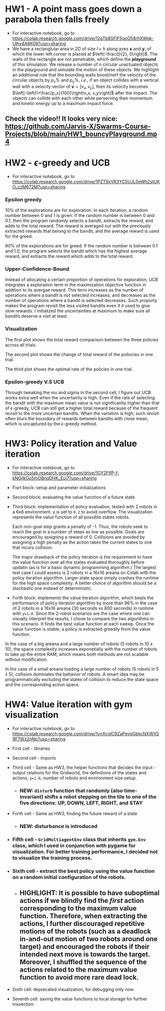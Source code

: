 # HW1 - A point mass goes down a parabola then falls freely
- For interactive notebook, go to https://colab.research.google.com/drive/12gTb8SFlF5goO58rhXWqk-Ulhv4A8K08?usp=sharing
- We have a rectanglular area in $2D$ of size $l\times h$ along axes $\boldsymbol{x}$ and $\boldsymbol{y}$, of which the lower left corner is placed at $\left(-\frac{l}{2}, 0\right)$. The walls of the rectangle are not penetrable, which define the ***playground*** of this simulation. 
We release a number of $n$ circular unactuated objects in the playground and simulate the motion of these objects. We highlight an additional rule that the bounding walls boost/nerf the velocity of the circular objects by $p_x\% \text{ and } p_y\%$, *i.e.*, if an object collides with a vertical wall with a velocity vector of $\boldsymbol{v} = \left[v_x, v_y\right]$, then its velocity becomes $\left[-\left(1+\frac{p_x}{100}\right)v_x, v_y\right]$ after the impact. The objects can collide with each other while perserving their momentum and kinetic energy up to a maximum impact force.
## Check the video!! It looks very nice: https://github.com/Jarvis-X/Swarms-Course-Projects/blob/main/HW1_bouncyPlayground.mp4

# HW2 - $\epsilon$-greedy and UCB
* For interactive notebook, go to https://colab.research.google.com/drive/1PZT9xVR3YC5UJL0eWh2stUKO_czM672M?usp=sharing
### Epsilon greedy

10% of the explorations are for exploration. In each iteration, a random number between 0 and 1 is given. If the random number is between 0 and 0.1, then the program randomly selects a bandit, extracts the reward, and adds to the total reward. The reward is averaged out with the previously extracted rewards that belong to the bandit, and the average reward is used for the greed.

90% of the explorations are for greed. If the random number is between 0.1 and 1.0, the program selects the bandit which has the highest average reward, and extracts the reward which adds to the total reward.

### Upper-Confidence-Bound

Instead of allocating a certain proportion of operations for exploration, UCB integrates a exploration term in the maximization objective function in addition to its avergae reward. This term increases as the number of operations where a bandit is not selected increases, and decreases as the number of operations where a bandit is selected decreases. Such proporty makes the program revisit the less visited bandits even if it used to give slow rewards. I initialized the uncertainties at maximum to make sure all bandits deserve a visit at least.

### Visualization

The first plot shows the total reward comparison between the three policies across all trials.

The second plot shows the change of total reward of the poliocies in one trial.

The third plot shows the optimal rate of the policies in one trial.

### Epsilon-greedy V.S UCB

Through tweaking the mu and sigma in the second cell, I figure out UCB works extra well when the uncertainty is high. Even if the rate of selecting the bandit with the maximum mean value is not significantly higher than that of ϵ-greedy, UCB can still get a higher total reward because of the frequent revisit to the more uncertain bandits. When the variation is high, such revisit often blurs the boundary of rewards between bandits with close mean, which is uncaptured by the ϵ-greedy method.


# HW3: Policy iteration and Value iteration

* For interactive notebook, go to https://colab.research.google.com/drive/1GY2FlfP-f-kNGjIkGo5mOBnqDHK_Euj7?usp=sharing

* Fisrt block: setup and parameter initializations

* Second block: evaluating the value function of a future state

* Third block: implementation of policy evaluation, tested with 2 robots in a 6x6 environment. γ is set to `0.2` to avoid overflow. The visualization represents the value function of all possible states robots.

  Each non-goal step grants a penalty of -1. Thus, the robots seek to reach the goal in a number of steps as low as possible. Goals are encouraged by assigning a reward of 0. Collisions are avoided by assigning a high penalty as the action takes the current states to one that incurs collision. 

  The major drawback of the policy iteration is the requirement to have the value function over all the states evaluated thoroughly before updatin (as is for a basic dynamic programming algorithm.) The largest test case I could assess is 2 robots in a 16x16 areana on Colab with the policy iteration algorithm. Larger state space simply crashes the runtime for the high space complexity. A better choice of algorithm should be a stochastic one instead of deterministic.

* Forth block: implements the value iteration algorithm, which beats the performance of policy iteration algorithm by more than 96% in the case of 2 robots in a 16x16 areana (30 seconds vs 800 seconds) in runtime with `γ=1.0`. Since the 2-robot scenarios are the case where one can visually interpret the results, I chose to compare the two algorithms in this scenario. It finds the best value function at each sweep. Once the value function is stable, a policy is extracted greedily from the value function.

In the case of a big areana and a large number of robots (5 robots in 10 x 10), the space complexity increases exponetially with the number of robots to take up the entire RAM, which means both methods are not scalable without modification.

In the case of a small areana loading a large number of robots (5 robots in 5 x 5), collision dominates the behavior of robots. A smart idea may be programmatically excluding the states of collision to reduce the state space and the corresponding action space.

# HW4: Value iteration with gym visualization

* For interactive notebook, go to https://colab.research.google.com/drive/1ynXcglC9ZaPevqGbkcNXWXS9F7Wz2nNp?usp=sharing

* First cell - libraries
* Second cell - imports
* Third cell - Same as HW3, the helper functions that decides the input -output relations for the Gridworld, the definitions of the states and actions, `γ=1.0`, number of robots and environment size setup.
  - ### NEW: `disturb` function that randomly (also time-invariant) shifts a robot stepping on the tile to one of the five directions: UP, DOWN, LEFT, RIGHT, and STAY
* Forth cell - Same as HW3, finding the future reward of a state
  - ### NEW: disturbance is introduced
* ### Fifth cell - `GridMultiagentEnv` class that inherits `gym.Env` class, which I used in conjunction with pygame for visualization. For better training performance, I decided not to visualize the training process.
* ### Sixth cell - extract the best policy using the value function on a random initial configuration of the robots.
  - ## HIGHLIGHT: It is possible to have suboptimal actions if we blindly find the *first* action corresponding to the maximum value function. Therefore, when extracting the actions, I further discouraged repetitive motions of the robots (such as a deadlock in-and-out motion of two robots around one target) and encouraged the robots if their intended next move is towards the target. Moreover, I shuffled the sequence of the actions related to the maximum value function to avoid more rare dead lock. 
* Sixth cell: deprecated visualization, for debugging only now.
* Seventh cell: saving the value functions to local storage for further insoection.
